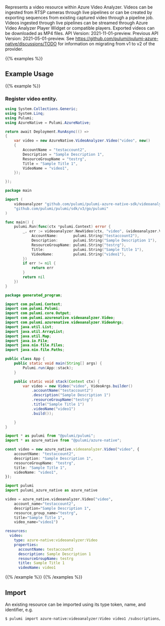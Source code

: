 Represents a video resource within Azure Video Analyzer. Videos can be ingested from RTSP cameras through live pipelines or can be created by exporting sequences from existing captured video through a pipeline job. Videos ingested through live pipelines can be streamed through Azure Video Analyzer Player Widget or compatible players. Exported videos can be downloaded as MP4 files.
API Version: 2021-11-01-preview.
Previous API Version: 2021-05-01-preview. See https://github.com/pulumi/pulumi-azure-native/discussions/TODO for information on migrating from v1 to v2 of the provider.

{{% examples %}}
## Example Usage
{{% example %}}
### Register video entity.
```csharp
using System.Collections.Generic;
using System.Linq;
using Pulumi;
using AzureNative = Pulumi.AzureNative;

return await Deployment.RunAsync(() => 
{
    var video = new AzureNative.VideoAnalyzer.Video("video", new()
    {
        AccountName = "testaccount2",
        Description = "Sample Description 1",
        ResourceGroupName = "testrg",
        Title = "Sample Title 1",
        VideoName = "video1",
    });

});


```

```go
package main

import (
	videoanalyzer "github.com/pulumi/pulumi-azure-native-sdk/videoanalyzer"
	"github.com/pulumi/pulumi/sdk/v3/go/pulumi"
)

func main() {
	pulumi.Run(func(ctx *pulumi.Context) error {
		_, err := videoanalyzer.NewVideo(ctx, "video", &videoanalyzer.VideoArgs{
			AccountName:       pulumi.String("testaccount2"),
			Description:       pulumi.String("Sample Description 1"),
			ResourceGroupName: pulumi.String("testrg"),
			Title:             pulumi.String("Sample Title 1"),
			VideoName:         pulumi.String("video1"),
		})
		if err != nil {
			return err
		}
		return nil
	})
}

```

```java
package generated_program;

import com.pulumi.Context;
import com.pulumi.Pulumi;
import com.pulumi.core.Output;
import com.pulumi.azurenative.videoanalyzer.Video;
import com.pulumi.azurenative.videoanalyzer.VideoArgs;
import java.util.List;
import java.util.ArrayList;
import java.util.Map;
import java.io.File;
import java.nio.file.Files;
import java.nio.file.Paths;

public class App {
    public static void main(String[] args) {
        Pulumi.run(App::stack);
    }

    public static void stack(Context ctx) {
        var video = new Video("video", VideoArgs.builder()        
            .accountName("testaccount2")
            .description("Sample Description 1")
            .resourceGroupName("testrg")
            .title("Sample Title 1")
            .videoName("video1")
            .build());

    }
}

```

```typescript
import * as pulumi from "@pulumi/pulumi";
import * as azure_native from "@pulumi/azure-native";

const video = new azure_native.videoanalyzer.Video("video", {
    accountName: "testaccount2",
    description: "Sample Description 1",
    resourceGroupName: "testrg",
    title: "Sample Title 1",
    videoName: "video1",
});

```

```python
import pulumi
import pulumi_azure_native as azure_native

video = azure_native.videoanalyzer.Video("video",
    account_name="testaccount2",
    description="Sample Description 1",
    resource_group_name="testrg",
    title="Sample Title 1",
    video_name="video1")

```

```yaml
resources:
  video:
    type: azure-native:videoanalyzer:Video
    properties:
      accountName: testaccount2
      description: Sample Description 1
      resourceGroupName: testrg
      title: Sample Title 1
      videoName: video1

```

{{% /example %}}
{{% /examples %}}

## Import

An existing resource can be imported using its type token, name, and identifier, e.g.

```sh
$ pulumi import azure-native:videoanalyzer:Video video1 /subscriptions/591e76c3-3e97-44db-879c-3e2b12961b62/resourceGroups/testrg/providers/Microsoft.Media/videoAnalyzers/testaccount2/videos/video1 
```
